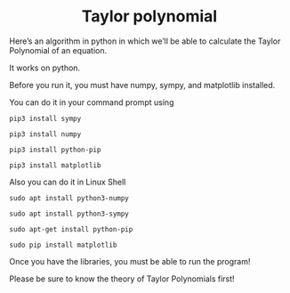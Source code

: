 <h1 align="center">Taylor polynomial</h1>

Here’s an algorithm in python in which we’ll be able to calculate the Taylor Polynomial of an equation.

It works on python.

Before you run it, you must have numpy, sympy, and matplotlib installed.

You can do it in your command prompt using

```
pip3 install sympy
```

```
pip3 install numpy
```

```
pip3 install python-pip

pip3 install matplotlib
```

Also you can do it in Linux Shell

```
sudo apt install python3-numpy
```

```
sudo apt install python3-sympy
```

```
sudo apt-get install python-pip

sudo pip install matplotlib
```

Once you have the libraries, you must be able to run the program!

Please be sure to know the theory of Taylor Polynomials first!


